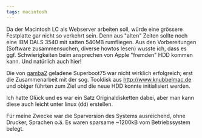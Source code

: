 ```yaml
---
tags: macintosh
---
```

Da der Macintosh LC als Webserver arbeiten soll, würde eine grössere Festplatte gar nicht so verkehrt sein. Denn aus "alten" Zeiten sollte noch eine IBM DALS 3540 mit satten 540MB rumfliegen.
Aus den Vorbereitungen (Software zusammensuchen, diverse howtos lesen) wusste ich, dass es ggf. Schwierigkeiten beim ansprechen von Apple "fremden" HDD kommen kann. Und natürlich auch hier!

Die von [gamba2](http://web.archive.org/web/20120209212417/https://home.earthlink.net/~gamba2/index.html) geladene Superboot75 war nicht wirklich erfolgreich; erst die Zusammenarbeit mit der sog. Tooldisk aus <http://www.knubbelmac.de> und obiger führten zum Ziel und die neue HDD konnte initialisiert werden.

Ich hatte Glück und es war ein Satz Originaldisketten dabei, aber man kann diese auch leicht unter linux (dd) erstellen.

Für meine Zwecke war die Sparversion des Systems ausreichend, ohne Drucker, Sprachen o.ä. Es waren sparsame ~1200kB vom Betriebssystem belegt.
